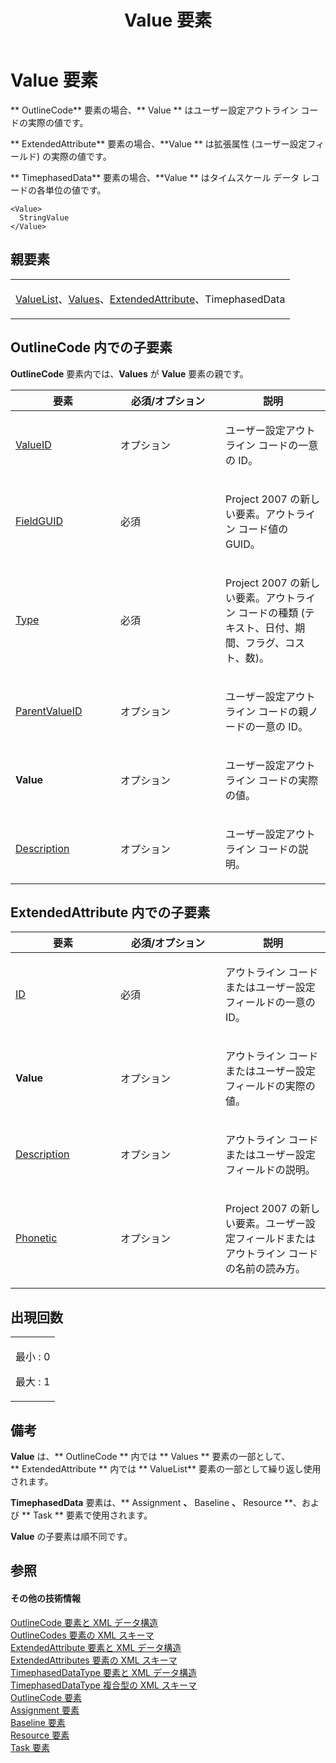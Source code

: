 ﻿---
title: Value 要素
TOCTitle: Value 要素
ms:assetid: d367ebe0-7f26-4e01-8c3b-b248996da52d
ms:mtpsurl: https://msdn.microsoft.com/ja-jp/library/Bb968696(v=office.12)
ms:contentKeyID: 16747936
ms.date: 06/30/2008
mtps_version: v=office.12
ms.translationtype: HT
---

# Value 要素

** OutlineCode** 要素の場合、** Value ** はユーザー設定アウトライン コードの実際の値です。

** ExtendedAttribute** 要素の場合、**Value ** は拡張属性 (ユーザー設定フィールド) の実際の値です。

** TimephasedData** 要素の場合、**Value ** はタイムスケール データ レコードの各単位の値です。

    <Value>
      StringValue
    </Value>

## 親要素

<table>
<colgroup>
<col style="width: 100%" />
</colgroup>
<tbody>
<tr class="odd">
<td><p><a href="valuelist-element.md">ValueList</a>、<a href="values-element.md">Values</a>、<a href="extendedattribute-element.md">ExtendedAttribute</a>、TimephasedData</p></td>
</tr>
</tbody>
</table>


## OutlineCode 内での子要素

**OutlineCode** 要素内では、**Values** が **Value** 要素の親です。

<table>
<colgroup>
<col style="width: 33%" />
<col style="width: 33%" />
<col style="width: 33%" />
</colgroup>
<thead>
<tr class="header">
<th><strong>要素</strong></th>
<th><strong>必須/オプション</strong></th>
<th><strong>説明</strong></th>
</tr>
</thead>
<tbody>
<tr class="odd">
<td><p><a href="valueid-element.md">ValueID</a></p></td>
<td><p>オプション</p></td>
<td><p>ユーザー設定アウトライン コードの一意の ID。</p></td>
</tr>
<tr class="even">
<td><p><a href="fieldguid-element.md">FieldGUID</a></p></td>
<td><p>必須</p></td>
<td><p>Project 2007 の新しい要素。アウトライン コード値の GUID。</p></td>
</tr>
<tr class="odd">
<td><p><a href="type-element-multiple-parents.md">Type</a></p></td>
<td><p>必須</p></td>
<td><p>Project 2007 の新しい要素。アウトライン コードの種類 (テキスト、日付、期間、フラグ、コスト、数)。</p></td>
</tr>
<tr class="even">
<td><p><a href="parentvalueid-element.md">ParentValueID</a> </p></td>
<td><p>オプション</p></td>
<td><p>ユーザー設定アウトライン コードの親ノードの一意の ID。</p></td>
</tr>
<tr class="odd">
<td><p><strong>Value</strong></p></td>
<td><p>オプション</p></td>
<td><p>ユーザー設定アウトライン コードの実際の値。</p></td>
</tr>
<tr class="even">
<td><p><a href="description-element.md">Description</a></p></td>
<td><p>オプション</p></td>
<td><p>ユーザー設定アウトライン コードの説明。</p></td>
</tr>
</tbody>
</table>


## ExtendedAttribute 内での子要素

<table>
<colgroup>
<col style="width: 33%" />
<col style="width: 33%" />
<col style="width: 33%" />
</colgroup>
<thead>
<tr class="header">
<th><strong>要素</strong></th>
<th><strong>必須/オプション</strong></th>
<th><strong>説明</strong></th>
</tr>
</thead>
<tbody>
<tr class="odd">
<td><p><a href="id-element.md">ID</a> </p></td>
<td><p>必須</p></td>
<td><p>アウトライン コードまたはユーザー設定フィールドの一意の ID。</p></td>
</tr>
<tr class="even">
<td><p><strong>Value</strong></p></td>
<td><p>オプション</p></td>
<td><p>アウトライン コードまたはユーザー設定フィールドの実際の値。</p></td>
</tr>
<tr class="odd">
<td><p><a href="description-element.md">Description</a></p></td>
<td><p>オプション</p></td>
<td><p>アウトライン コードまたはユーザー設定フィールドの説明。</p></td>
</tr>
<tr class="even">
<td><p><a href="phonetic-element.md">Phonetic</a></p></td>
<td><p>オプション</p></td>
<td><p>Project 2007 の新しい要素。ユーザー設定フィールドまたはアウトライン コードの名前の読み方。</p></td>
</tr>
</tbody>
</table>


## 出現回数

<table>
<colgroup>
<col style="width: 100%" />
</colgroup>
<tbody>
<tr class="odd">
<td><p>最小 : 0</p>
<p>最大 : 1</p></td>
</tr>
</tbody>
</table>


## 備考

**Value** は、** OutlineCode ** 内では ** Values ** 要素の一部として、** ExtendedAttribute ** 内では ** ValueList** 要素の一部として繰り返し使用されます。

**TimephasedData** 要素は、** Assignment **、** Baseline **、** Resource **、および ** Task ** 要素で使用されます。

**Value** の子要素は順不同です。

## 参照

#### その他の技術情報

[OutlineCode 要素と XML データ構造](outlinecode-elements-and-xml-structure.md)  
[OutlineCodes 要素の XML スキーマ](xml-schema-for-the-outlinecodes-element.md)  
[ExtendedAttribute 要素と XML データ構造](extendedattribute-elements-and-xml-structure.md)  
[ExtendedAttributes 要素の XML スキーマ](xml-schema-for-the-extendedattributes-element.md)  
[TimephasedDataType 要素と XML データ構造](timephaseddatatype-elements-and-xml-structure.md)  
[TimephasedDataType 複合型の XML スキーマ](xml-schema-for-the-timephaseddatatype-complex-type.md)  
[OutlineCode 要素](outlinecode-element.md)  
[Assignment 要素](assignment-element.md)  
[Baseline 要素](baseline-element.md)  
[Resource 要素](resource-element.md)  
[Task 要素](task-element.md)

